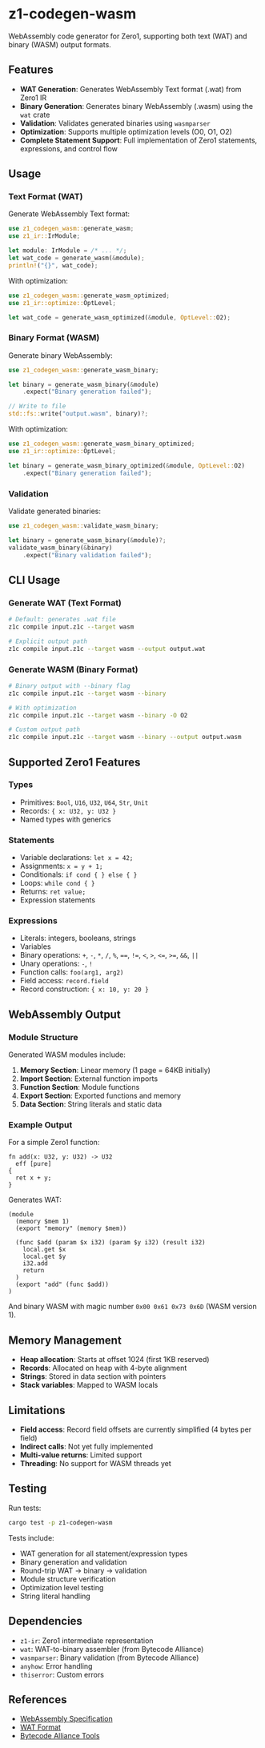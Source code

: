 # z1-codegen-wasm

WebAssembly code generator for Zero1, supporting both text (WAT) and binary (WASM) output formats.

## Features

- **WAT Generation**: Generates WebAssembly Text format (.wat) from Zero1 IR
- **Binary Generation**: Generates binary WebAssembly (.wasm) using the `wat` crate
- **Validation**: Validates generated binaries using `wasmparser`
- **Optimization**: Supports multiple optimization levels (O0, O1, O2)
- **Complete Statement Support**: Full implementation of Zero1 statements, expressions, and control flow

## Usage

### Text Format (WAT)

Generate WebAssembly Text format:

```rust
use z1_codegen_wasm::generate_wasm;
use z1_ir::IrModule;

let module: IrModule = /* ... */;
let wat_code = generate_wasm(&module);
println!("{}", wat_code);
```

With optimization:

```rust
use z1_codegen_wasm::generate_wasm_optimized;
use z1_ir::optimize::OptLevel;

let wat_code = generate_wasm_optimized(&module, OptLevel::O2);
```

### Binary Format (WASM)

Generate binary WebAssembly:

```rust
use z1_codegen_wasm::generate_wasm_binary;

let binary = generate_wasm_binary(&module)
    .expect("Binary generation failed");

// Write to file
std::fs::write("output.wasm", binary)?;
```

With optimization:

```rust
use z1_codegen_wasm::generate_wasm_binary_optimized;
use z1_ir::optimize::OptLevel;

let binary = generate_wasm_binary_optimized(&module, OptLevel::O2)
    .expect("Binary generation failed");
```

### Validation

Validate generated binaries:

```rust
use z1_codegen_wasm::validate_wasm_binary;

let binary = generate_wasm_binary(&module)?;
validate_wasm_binary(&binary)
    .expect("Binary validation failed");
```

## CLI Usage

### Generate WAT (Text Format)

```bash
# Default: generates .wat file
z1c compile input.z1c --target wasm

# Explicit output path
z1c compile input.z1c --target wasm --output output.wat
```

### Generate WASM (Binary Format)

```bash
# Binary output with --binary flag
z1c compile input.z1c --target wasm --binary

# With optimization
z1c compile input.z1c --target wasm --binary -O O2

# Custom output path
z1c compile input.z1c --target wasm --binary --output output.wasm
```

## Supported Zero1 Features

### Types
- Primitives: `Bool`, `U16`, `U32`, `U64`, `Str`, `Unit`
- Records: `{ x: U32, y: U32 }`
- Named types with generics

### Statements
- Variable declarations: `let x = 42;`
- Assignments: `x = y + 1;`
- Conditionals: `if cond { } else { }`
- Loops: `while cond { }`
- Returns: `ret value;`
- Expression statements

### Expressions
- Literals: integers, booleans, strings
- Variables
- Binary operations: `+`, `-`, `*`, `/`, `%`, `==`, `!=`, `<`, `>`, `<=`, `>=`, `&&`, `||`
- Unary operations: `-`, `!`
- Function calls: `foo(arg1, arg2)`
- Field access: `record.field`
- Record construction: `{ x: 10, y: 20 }`

## WebAssembly Output

### Module Structure

Generated WASM modules include:

1. **Memory Section**: Linear memory (1 page = 64KB initially)
2. **Import Section**: External function imports
3. **Function Section**: Module functions
4. **Export Section**: Exported functions and memory
5. **Data Section**: String literals and static data

### Example Output

For a simple Zero1 function:

```zero1
fn add(x: U32, y: U32) -> U32
  eff [pure]
{
  ret x + y;
}
```

Generates WAT:

```wat
(module
  (memory $mem 1)
  (export "memory" (memory $mem))

  (func $add (param $x i32) (param $y i32) (result i32)
    local.get $x
    local.get $y
    i32.add
    return
  )
  (export "add" (func $add))
)
```

And binary WASM with magic number `0x00 0x61 0x73 0x6D` (WASM version 1).

## Memory Management

- **Heap allocation**: Starts at offset 1024 (first 1KB reserved)
- **Records**: Allocated on heap with 4-byte alignment
- **Strings**: Stored in data section with pointers
- **Stack variables**: Mapped to WASM locals

## Limitations

- **Field access**: Record field offsets are currently simplified (4 bytes per field)
- **Indirect calls**: Not yet fully implemented
- **Multi-value returns**: Limited support
- **Threading**: No support for WASM threads yet

## Testing

Run tests:

```bash
cargo test -p z1-codegen-wasm
```

Tests include:
- WAT generation for all statement/expression types
- Binary generation and validation
- Round-trip WAT → binary → validation
- Module structure verification
- Optimization level testing
- String literal handling

## Dependencies

- `z1-ir`: Zero1 intermediate representation
- `wat`: WAT-to-binary assembler (from Bytecode Alliance)
- `wasmparser`: Binary validation (from Bytecode Alliance)
- `anyhow`: Error handling
- `thiserror`: Custom errors

## References

- [WebAssembly Specification](https://webassembly.github.io/spec/)
- [WAT Format](https://webassembly.github.io/spec/core/text/index.html)
- [Bytecode Alliance Tools](https://github.com/bytecodealliance/wasm-tools)
